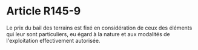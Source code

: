 # Article R145-9

Le prix du bail des terrains est fixé en considération de ceux des éléments qui leur sont particuliers, eu égard à la nature et aux modalités de l'exploitation effectivement autorisée.